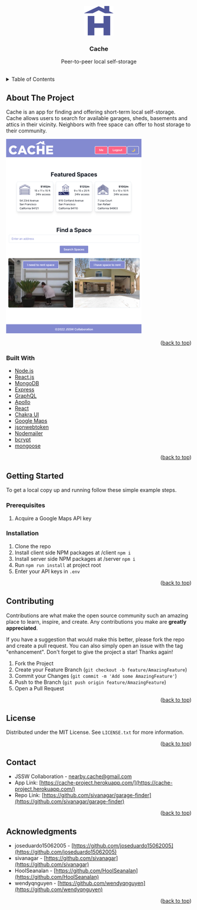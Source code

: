 <div align="center">
  <a href="https://cache-project.herokuapp.com/">
    <img src="./client/public/H_dark_purple.svg" alt="Cache" width="80" height="80">
  </a>

<h3 align="center">Cache</h3>

  <p align="center">
    Peer-to-peer local self-storage
    <br />
  </p>
</div>
    <br />

<details>
  <summary>Table of Contents</summary>
   <ol>
    <li>
      <a href="#about-the-project">About The Project</a>
      <ul>
        <li><a href="#built-with">Built With</a></li>
      </ul>
    </li>
    <li>
      <a href="#getting-started">Getting Started</a>
      <ul>
        <li><a href="#prerequisites">Prerequisites</a></li>
        <li><a href="#installation">Installation</a></li>
      </ul>
    </li>
    <li><a href="#roadmap">Roadmap</a></li>
    <li><a href="#contributing">Contributing</a></li>
    <li><a href="#license">License</a></li>
    <li><a href="#contact">Contact</a></li>
    <li><a href="#acknowledgments">Acknowledgments</a></li>
  </ol>
</details>



## About The Project

Cache is an app for finding and offering short-term local self-storage. Cache allows users to search for available garages, sheds, basements and attics in their vicinity. Neighbors with free space can offer to host storage to their community. 

<img src="./client/public/cache_screeenshot.png" alt="Cache" >

<p align="right">(<a href="#top">back to top</a>)</p>



### Built With

* [Node.js](https://nodejs.org/)
* [React.js](https://reactjs.org/)
* [MongoDB](https://www.mongodb.com/)
* [Express](https://expressjs.com/)
* [GraphQL](https://graphql.org/)
* [Apollo](https://www.apollographql.com/)
* [React](https://reactjs.org/)
* [Chakra UI](https://chakra-ui.com/)
* [Google Maps](https://developers.google.com/maps)
* [jsonwebtoken](https://www.npmjs.com/package/jsonwebtoken)
* [Nodemailer](https://nodemailer.com/)
* [bcrypt](https://www.npmjs.com/package/bcrypt)
* [mongoose](https://www.npmjs.com/package/mongoose)

<p align="right">(<a href="#top">back to top</a>)</p>



## Getting Started

To get a local copy up and running follow these simple example steps.

### Prerequisites
1. Acquire a Google Maps API key

### Installation

1. Clone the repo
2. Install client side NPM packages at /client
    `npm i`
3. Install server side NPM packages at /server
    `npm i`
4. Run `npm run install` at project root
5. Enter your API keys in `.env`

<p align="right">(<a href="#top">back to top</a>)</p>


## Contributing

Contributions are what make the open source community such an amazing place to learn, inspire, and create. Any contributions you make are **greatly appreciated**.

If you have a suggestion that would make this better, please fork the repo and create a pull request. You can also simply open an issue with the tag "enhancement".
Don't forget to give the project a star! Thanks again!

1. Fork the Project
2. Create your Feature Branch (`git checkout -b feature/AmazingFeature`)
3. Commit your Changes (`git commit -m 'Add some AmazingFeature'`)
4. Push to the Branch (`git push origin feature/AmazingFeature`)
5. Open a Pull Request

<p align="right">(<a href="#top">back to top</a>)</p>



## License

Distributed under the MIT License. See `LICENSE.txt` for more information.

<p align="right">(<a href="#top">back to top</a>)</p>



## Contact

* JSSW Collaboration - nearby.cache@gmail.com
* App Link: [https://cache-project.herokuapp.com/](https://cache-project.herokuapp.com/)
* Repo Link: [https://github.com/sivanagar/garage-finder](https://github.com/sivanagar/garage-finder)

<p align="right">(<a href="#top">back to top</a>)</p>

## Acknowledgments

* joseduardo15062005 - [https://github.com/joseduardo15062005](https://github.com/joseduardo15062005)
* sivanagar - [https://github.com/sivanagar](https://github.com/sivanagar)
* HoolSeanalan - [https://github.com/HoolSeanalan](https://github.com/HoolSeanalan)
* wendyqnguyen - [https://github.com/wendyqnguyen](https://github.com/wendyqnguyen)

<p align="right">(<a href="#top">back to top</a>)</p>
